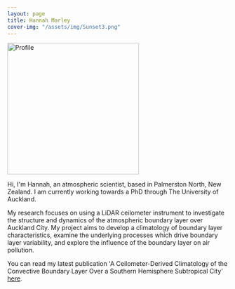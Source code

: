 ```yaml
---
layout: page
title: Hannah Marley
cover-img: "/assets/img/Sunset3.png"
---
```

<img src="/assets/img/chem_prep_round.png" alt="Profile" class="center" width="300" height="300"> 

Hi, I'm Hannah, an atmospheric scientist, based in Palmerston North, New Zealand. I am currently working towards a PhD through The University of Auckland.

My research focuses on using a LiDAR ceilometer instrument to investigate the structure and dynamics of the atmospheric boundary layer over Auckland City. My project aims to develop a climatology of boundary layer characteristics, examine the underlying processes which drive boundary layer variability, and explore the influence of the boundary layer on air pollution.

You can read my latest publication 'A Ceilometer-Derived Climatology of the Convective Boundary Layer Over a Southern Hemisphere Subtropical City' [here](https://rdcu.be/caPxW).
